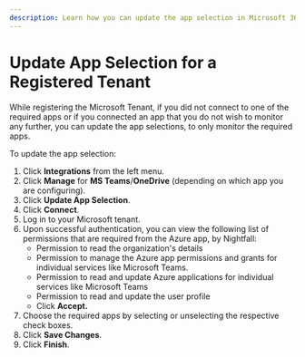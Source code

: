 ```yaml
---
description: Learn how you can update the app selection in Microsoft 365.
---
```


# Update App Selection for a Registered Tenant

While registering the Microsoft Tenant, if you did not connect to one of the required apps or if you connected an app that you do not wish to monitor any further, you can update the app selections, to only monitor the required apps.&#x20;

To update the app selection:

1. Click **Integrations** from the left menu.&#x20;
2. Click **Manage** for **MS Teams**/**OneDrive** (depending on which app you are configuring).
3. Click **Update App Selection**.
4. Click **Connect**.
5. Log in to your Microsoft tenant.&#x20;
6. Upon successful authentication, you can view the following list of permissions that are required from the Azure app, by Nightfall:
   * Permission to read the organization's details
   * Permission to manage the Azure app permissions and grants for individual services like Microsoft Teams.
   * Permission to read and update Azure applications for individual services like Microsoft Teams
   * Permission to read and update the user profile
   * Click **Accept.**
7. Choose the required apps by selecting or unselecting the respective check boxes.
8. Click **Save Changes**.
9. Click **Finish**.
